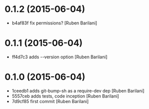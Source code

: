 # 0.1.2 (2015-06-04)

- b4af83f fix permissions? [Ruben Barilani]


# 0.1.1 (2015-06-04)

- ff4d7c3 adds --version option [Ruben Barilani]


# 0.1.0 (2015-06-04)

- 1ceedb1 adds git-bump-sh as a require-dev dep [Ruben Barilani]
- 5557ceb adds tests, code inception [Ruben Barilani]
- 7d9cf85 first commit [Ruben Barilani]
